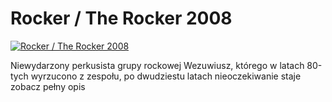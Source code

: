 Rocker / The Rocker 2008 
=============
[![Rocker / The Rocker 2008 ](http://vidos.pl/images/player.gif)](http://vidos.pl/rocker-the-rocker-2008)

 Niewydarzony perkusista grupy rockowej Wezuwiusz, którego w latach 80-tych wyrzucono z zespołu, po dwudziestu latach nieoczekiwanie staje zobacz pełny opis
